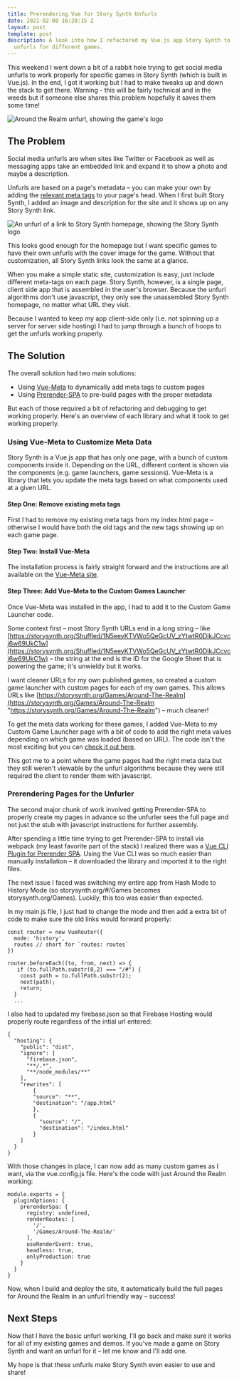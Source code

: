 ```yaml
---
title: Prerendering Vue for Story Synth Unfurls
date: 2021-02-08 16:20:15 Z
layout: post
template: post
description: A look into how I refactored my Vue.js app Story Synth to have custom
  unfurls for different games.
---
```


This weekend I went down a bit of a rabbit hole trying to get social media unfurls to work properly for specific games in Story Synth (which is built in Vue.js). In the end, I got it working but I had to make tweaks up and down the stack to get there. Warning - this will be fairly technical and in the weeds but if someone else shares this problem hopefully it saves them some time!

![Around the Realm unfurl, showing the game's logo](/images/screen-shot-2021-02-07-at-8-22-04-am.png "The final unfurl for Around the Realm")

## The Problem

Social media unfurls are when sites like Twitter or Facebook as well as messaging apps take an embedded link and expand it to show a photo and maybe a description.

Unfurls are based on a page's metadata – you can make your own by adding the [relevant meta tags](https://css-tricks.com/essential-meta-tags-social-media/) to your page's head. When I first built Story Synth, I added an image and description for the site and it shows up on any Story Synth link.

![An unfurl of a link to Story Synth homepage, showing the Story Synth logo](/images/screen-shot-2021-02-07-at-8-19-44-am.png "A generic Story Synth unfurl")

This looks good enough for the homepage but I want specific games to have their own unfurls with the cover image for the game. Without that customization, all Story Synth links look the same at a glance.

When you make a simple static site, customization is easy, just include different meta-tags on each page. Story Synth, however, is a single page, client side app that is assembled in the user's browser. Because the unfurl algorithms don't use javascript, they only see the unassembled Story Synth homepage, no matter what URL they visit.

Because I wanted to keep my app client-side only (i.e. not spinning up a server for server side hosting) I had to jump through a bunch of hoops to get the unfurls working properly.

## The Solution

The overall solution had two main solutions:

* Using [Vue-Meta](https://vue-meta.nuxtjs.org/) to dynamically add meta tags to custom pages
* Using [Prerender-SPA](https://www.npmjs.com/package/vue-cli-plugin-prerender-spa) to pre-build pages with the proper metadata

But each of those required a bit of refactoring and debugging to get working properly. Here's an overview of each library and what it took to get working properly.

### Using Vue-Meta to Customize Meta Data

Story Synth is a Vue.js app that has only one page, with a bunch of custom components inside it. Depending on the URL, different content is shown via the components (e.g. game launchers, game sessions). Vue-Meta is a library that lets you update the meta tags based on what components used at a given URL.

#### Step One: Remove existing meta tags

First I had to remove my existing meta tags from my index.html page – otherwise I would have both the old tags and the new tags showing up on each game page.

#### Step Two: Install Vue-Meta

The installation process is fairly straight forward and the instructions are all available on the [Vue-Meta site](https://vue-meta.nuxtjs.org/).

#### Step Three: Add Vue-Meta to the Custom Games Launcher

Once Vue-Meta was installed in the app, I had to add it to the Custom Game Launcher code.

Some context first – most Story Synth URLs end in a long string – like [https://storysynth.org/Shuffled/1N5eeyKTVWo5QeGcUV_zYtwtR0DikJCcvcj6w69UkC1w](https://storysynth.org/Shuffled/1N5eeyKTVWo5QeGcUV_zYtwtR0DikJCcvcj6w69UkC1w) – the string at the end is the ID for the Google Sheet that is powering the game; it's unwieldy but it works.

I want cleaner URLs for my own published games, so created a custom game launcher with custom pages for each of my own games. This allows URLs like [https://storysynth.org/Games/Around-The-Realm](https://storysynth.org/Games/Around-The-Realm "https://storysynth.org/Games/Around-The-Realm") – much cleaner!

To get the meta data working for these games, I added Vue-Meta to my Custom Game Launcher page with a bit of code to add the right meta values depending on which game was loaded (based on URL). The code isn't the most exciting but you can [check it out here](https://github.com/randylubin/Story-Synth/blob/master/src/components/games/CustomGameLauncher.vue).

This got me to a point where the game pages had the right meta data but they still weren't viewable by the unfurl algorithms because they were still required the client to render them with javascript.

### Prerendering Pages for the Unfurler

The second major chunk of work involved getting Prerender-SPA to properly create my pages in advance so the unfurler sees the full page and not just the stub with javascript instructions for further assembly.

After spending a little time trying to get Prerender-SPA to install via webpack (my least favorite part of the stack) I realized there was a [Vue CLI Plugin for Prerender SPA](https://www.npmjs.com/package/vue-cli-plugin-prerender-spa). Using the Vue CLI was so much easier than manually installation – it downloaded the library and imported it to the right files.

The next issue I faced was switching my entire app from Hash Mode to History Mode (so storysynth.org/#/Games becomes storysynth.org/Games). Luckily, this too was easier than expected.

In my main.js file, I just had to change the mode and then add a extra bit of code to make sure the old links would forward properly:

    const router = new VueRouter({
      mode: 'history',
      routes // short for `routes: routes`
    })
    
    router.beforeEach((to, from, next) => {
       if (to.fullPath.substr(0,2) === "/#") {
        const path = to.fullPath.substr(2);
        next(path);
        return;
      }
      ...

I also had to updated my firebase.json so that Firebase Hosting would properly route regardless of the intial url entered:

    {
      "hosting": {
        "public": "dist",
        "ignore": [
          "firebase.json",
          "**/.*",
          "**/node_modules/**"
        ],
        "rewrites": [
            {
            "source": "**",
            "destination": "/app.html"
            },
            {
              "source": "/",
              "destination": "/index.html"
            }
        ]
      }
    }

With those changes in place, I can now add as many custom games as I want, via the vue.config.js file. Here's the code with just Around the Realm working:

    module.exports = {
      pluginOptions: {
        prerenderSpa: {
          registry: undefined,
          renderRoutes: [
            '/',
            '/Games/Around-The-Realm/'
          ],
          useRenderEvent: true,
          headless: true,
          onlyProduction: true
        }
      }
    }

Now, when I build and deploy the site, it automatically build the full pages for Around the Realm in an unfurl friendly way – success!

## Next Steps

Now that I have the basic unfurl working, I'll go back and make sure it works for all of my existing games and demos. If you've made a game on Story Synth and want an unfurl for it – let me know and I'll add one.

My hope is that these unfurls make Story Synth even easier to use and share!